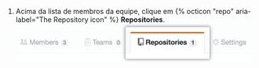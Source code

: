 1. Acima da lista de membros da equipe, clique em {% octicon "repo" aria-label="The Repository icon" %} **Repositories**. ![Aba repositórios da equipe](/assets/images/help/organizations/team-repositories-button.png)
